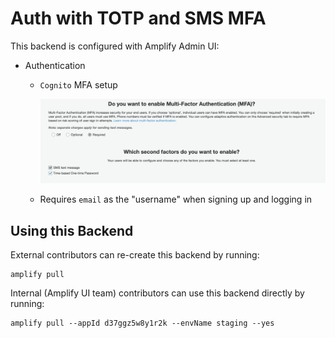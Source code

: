 # Auth with TOTP and SMS MFA

This backend is configured with Amplify Admin UI:

- Authentication

  - `Cognito` MFA setup

    ![Screenshot of Cognito MFA setup](screenshot-mfa.png)

  - Requires `email` as the "username" when signing up and logging in

## Using this Backend

External contributors can re-create this backend by running:

```shell
amplify pull
```

Internal (Amplify UI team) contributors can use this backend directly by running:

```shell
amplify pull --appId d37ggz5w8y1r2k --envName staging --yes
```
